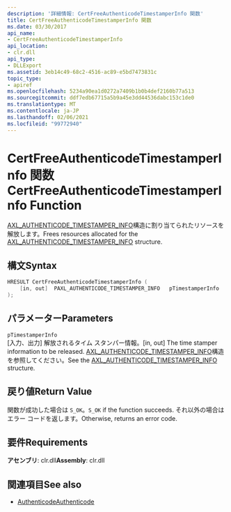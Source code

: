 ```yaml
---
description: '詳細情報: CertFreeAuthenticodeTimestamperInfo 関数'
title: CertFreeAuthenticodeTimestamperInfo 関数
ms.date: 03/30/2017
api_name:
- CertFreeAuthenticodeTimestamperInfo
api_location:
- clr.dll
api_type:
- DLLExport
ms.assetid: 3eb14c49-68c2-4516-ac89-e5bd7473831c
topic_type:
- apiref
ms.openlocfilehash: 5234a90ea1d0272a7409b1b0b4def2160b77a513
ms.sourcegitcommit: ddf7edb67715a5b9a45e3dd44536dabc153c1de0
ms.translationtype: MT
ms.contentlocale: ja-JP
ms.lasthandoff: 02/06/2021
ms.locfileid: "99772940"
---
```

# <a name="certfreeauthenticodetimestamperinfo-function"></a><span data-ttu-id="e76b8-103">CertFreeAuthenticodeTimestamperInfo 関数</span><span class="sxs-lookup"><span data-stu-id="e76b8-103">CertFreeAuthenticodeTimestamperInfo Function</span></span>

<span data-ttu-id="e76b8-104">[AXL_AUTHENTICODE_TIMESTAMPER_INFO](axl-authenticode-timestamper-info-structure.md)構造に割り当てられたリソースを解放します。</span><span class="sxs-lookup"><span data-stu-id="e76b8-104">Frees resources allocated for the [AXL_AUTHENTICODE_TIMESTAMPER_INFO](axl-authenticode-timestamper-info-structure.md) structure.</span></span>

## <a name="syntax"></a><span data-ttu-id="e76b8-105">構文</span><span class="sxs-lookup"><span data-stu-id="e76b8-105">Syntax</span></span>

```cpp
HRESULT CertFreeAuthenticodeTimestamperInfo (
    [in, out]  PAXL_AUTHENTICODE_TIMESTAMPER_INFO   pTimestamperInfo
);
```

## <a name="parameters"></a><span data-ttu-id="e76b8-106">パラメーター</span><span class="sxs-lookup"><span data-stu-id="e76b8-106">Parameters</span></span>

 `pTimestamperInfo`\
 <span data-ttu-id="e76b8-107">[入力、出力] 解放されるタイム スタンパー情報。</span><span class="sxs-lookup"><span data-stu-id="e76b8-107">[in, out] The time stamper information to be released.</span></span> <span data-ttu-id="e76b8-108">[AXL_AUTHENTICODE_TIMESTAMPER_INFO](axl-authenticode-timestamper-info-structure.md)構造を参照してください。</span><span class="sxs-lookup"><span data-stu-id="e76b8-108">See the [AXL_AUTHENTICODE_TIMESTAMPER_INFO](axl-authenticode-timestamper-info-structure.md) structure.</span></span>

## <a name="return-value"></a><span data-ttu-id="e76b8-109">戻り値</span><span class="sxs-lookup"><span data-stu-id="e76b8-109">Return Value</span></span>

 <span data-ttu-id="e76b8-110">関数が成功した場合は `S_OK`。</span><span class="sxs-lookup"><span data-stu-id="e76b8-110">`S_OK` if the function succeeds.</span></span> <span data-ttu-id="e76b8-111">それ以外の場合はエラー コードを返します。</span><span class="sxs-lookup"><span data-stu-id="e76b8-111">Otherwise, returns an error code.</span></span>

## <a name="requirements"></a><span data-ttu-id="e76b8-112">要件</span><span class="sxs-lookup"><span data-stu-id="e76b8-112">Requirements</span></span>

<span data-ttu-id="e76b8-113">**アセンブリ**: clr.dll</span><span class="sxs-lookup"><span data-stu-id="e76b8-113">**Assembly**: clr.dll</span></span>

## <a name="see-also"></a><span data-ttu-id="e76b8-114">関連項目</span><span class="sxs-lookup"><span data-stu-id="e76b8-114">See also</span></span>

- [<span data-ttu-id="e76b8-115">Authenticode</span><span class="sxs-lookup"><span data-stu-id="e76b8-115">Authenticode</span></span>](index.md)
